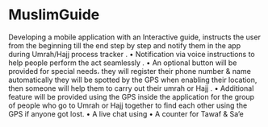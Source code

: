 # MuslimGuide
  Developing a mobile application with an Interactive guide, instructs the user from the beginning till the end step by step and notify them in the app during Umrah/Hajj process tracker . • Notification via voice instructions to help people perform the act seamlessly . • An optional button will be provided for special needs، they will register their phone number &amp; name automatically they will be spotted by the GPS when enabling their location, then someone will help them to carry out their umrah or Hajj . • Additional feature will be provided using the GPS inside the application for the group of people who go to Umrah or Hajj together to find each other using the GPS if anyone got lost. • A live chat using  • A counter for Tawaf &amp; Sa’e

